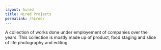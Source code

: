 ```yaml
---
layout: hired
title: Hired Projects
permalink: /hired/
---
```


A collection of works done under employement of companies over the years. This collection is mostly made up of product, food staging and slice of life photography and editing.